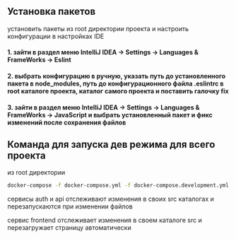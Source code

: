 ## Установка пакетов

установить пакеты из root директории проекта и настроить конфигурации в настройках IDE

#### 1. зайти в раздел меню IntelliJ IDEA -> Settings -> Languages & FrameWorks -> Eslint

#### 2. выбрать конфигурацию в ручную, указать путь до установленного пакета в node_modules, путь до конфигурационного файла .eslintrc в root каталоге проекта, каталог самого проекта и поставить галочку fix

#### 3. зайти в раздел меню IntelliJ IDEA -> Settings -> Languages & FrameWorks -> JavaScript и выбрать установленный пакет и фикс изменений после сохранения файлов

## Команда для запуска дев режима для всего проекта

из root директории

```bash
docker-compose -f docker-compose.yml -f docker-compose.development.yml up --build
```

сервисы auth и api отслеживают изменения в своих src каталогах и перезапускаются при изменении файлов

сервис frontend отслеживает изменения в своем каталоге src и перезагружает страницу автоматически
